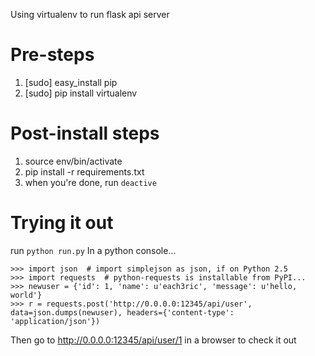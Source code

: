 Using virtualenv to run flask api server
# Pre-steps
1. [sudo] easy_install pip
2. [sudo] pip install virtualenv

# Post-install steps
1. source env/bin/activate
2. pip install -r requirements.txt
3. when you're done, run `deactive`

# Trying it out
run `python run.py`
In a python console...

    >>> import json  # import simplejson as json, if on Python 2.5
    >>> import requests  # python-requests is installable from PyPI...
    >>> newuser = {'id': 1, 'name': u'each3ric', 'message': u'hello, world'}
    >>> r = requests.post('http://0.0.0.0:12345/api/user', data=json.dumps(newuser), headers={'content-type': 'application/json'})

Then go to http://0.0.0.0:12345/api/user/1 in a browser to check it out
